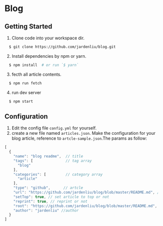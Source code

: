 # Blog

## Getting Started
1. Clone code into your workspace dir.
```bash
  $ git clone https://github.com/jardenliu/blog.git
```

2. Install dependencies by npm or yarn.
```bash
  $ npm install  # or run `$ yarn` 
```

3. fecth all article contents.
```bash
  $ npm run fetch
```

4. run dev server
```bash
  $ npm start
```

## Configuration

1. Edit the config file `config.yml` for yourself.
2. create a new file named `articles.json`. Make the configuration for your blog article, reference to `artcle-sample.json`.The params as follow:
```js
[
  {
    "name": "blog readme",  // title
    "tags": [               // tag array
      "blog"
    ],
    "categories": [         // category array
      "article"
    ],
    "type": "github",      // artcle
    "url": "https://github.com/jardenliu/blog/blob/master/README.md", // artcle url
    "setTop": true, // set article to top or not
    "reprint": true, // reprint or not
    "root": "https://github.com/jardenliu/blog/blob/master/README.md", // origin article path
    "author": "jardenliu" //author
  }
]
```
